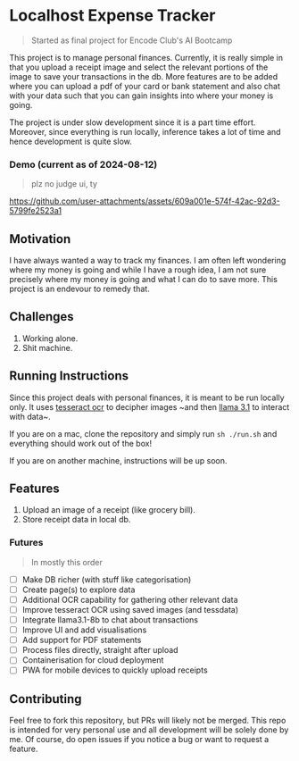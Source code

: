 # Localhost Expense Tracker
> Started as final project for Encode Club's AI Bootcamp

This project is to manage personal finances. Currently, it is really simple in that you upload a receipt image and select the relevant portions of the image to save your transactions in the db. More features are to be added where you can upload a pdf of your card or bank statement and also chat with your data such that you can gain insights into where your money is going.

The project is under slow development since it is a part time effort. Moreover, since everything is run locally, inference takes a lot of time and hence development is quite slow.

### Demo (current as of 2024-08-12)
> plz no judge ui, ty

https://github.com/user-attachments/assets/609a001e-574f-42ac-92d3-5799fe2523a1

## Motivation

I have always wanted a way to track my finances. I am often left wondering where my money is going and while I have a rough idea, I am not sure precisely where my money is going and what I can do to save more. This project is an endevour to remedy that.

## Challenges

1. Working alone.
2. Shit machine.

## Running Instructions

Since this project deals with personal finances, it is meant to be run locally only. It uses [tesseract ocr](https://github.com/tesseract-ocr/tesseract) to decipher images ~and then [llama 3.1](https://ollama.com/library/llama3.1) to interact with data~.

If you are on a mac, clone the repository and simply run `sh ./run.sh` and everything should work out of the box!

If you are on another machine, instructions will be up soon.

## Features

1. Upload an image of a receipt (like grocery bill).
2. Store receipt data in local db.

### Futures
> In mostly this order

- [ ] Make DB richer (with stuff like categorisation)
- [ ] Create page(s) to explore data
- [ ] Additional OCR capability for gathering other relevant data
- [ ] Improve tesseract OCR using saved images (and tessdata)
- [ ] Integrate llama3.1-8b to chat about transactions
- [ ] Improve UI and add visualisations
- [ ] Add support for PDF statements
- [ ] Process files directly, straight after upload
- [ ] Containerisation for cloud deployment
- [ ] PWA for mobile devices to quickly upload receipts

## Contributing

Feel free to fork this repository, but PRs will likely not be merged. This repo is intended for very personal use and all development will be solely done by me. Of course, do open issues if you notice a bug or want to request a feature.
